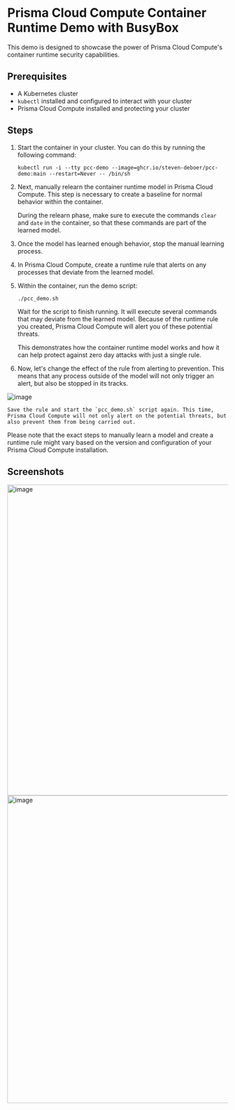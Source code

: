 # Prisma Cloud Compute Container Runtime Demo with BusyBox

This demo is designed to showcase the power of Prisma Cloud Compute's container runtime security capabilities. 

## Prerequisites

- A Kubernetes cluster
- `kubectl` installed and configured to interact with your cluster
- Prisma Cloud Compute installed and protecting your cluster

## Steps

1. Start the container in your cluster. You can do this by running the following command:

    ```shell
    kubectl run -i --tty pcc-demo --image=ghcr.io/steven-deboer/pcc-demo:main --restart=Never -- /bin/sh
    ```

2. Next, manually relearn the container runtime model in Prisma Cloud Compute. This step is necessary to create a baseline for normal behavior within the container. 

    During the relearn phase, make sure to execute the commands `clear` and `date` in the container, so that these commands are part of the learned model.

3. Once the model has learned enough behavior, stop the manual learning process.

4. In Prisma Cloud Compute, create a runtime rule that alerts on any processes that deviate from the learned model. 

5. Within the container, run the demo script:

    ```shell
    ./pcc_demo.sh
    ```

    Wait for the script to finish running. It will execute several commands that may deviate from the learned model. Because of the runtime rule you created, Prisma Cloud Compute will alert you of these potential threats.

    This demonstrates how the container runtime model works and how it can help protect against zero day attacks with just a single rule. 

6. Now, let's change the effect of the rule from alerting to prevention. This means that any process outside of the model will not only trigger an alert, but also be stopped in its tracks.

![image](https://github.com/steven-deboer/pcc-demo/assets/96180461/2cb33915-d991-42ee-91d3-676d80817aff)

    Save the rule and start the `pcc_demo.sh` script again. This time, Prisma Cloud Compute will not only alert on the potential threats, but also prevent them from being carried out.

Please note that the exact steps to manually learn a model and create a runtime rule might vary based on the version and configuration of your Prisma Cloud Compute installation.


## Screenshots

<img width="710" alt="image" src="https://github.com/steven-deboer/pcc-demo/assets/96180461/e831d1d8-1842-44fd-900e-f5403906dc8d">

<img width="703" alt="image" src="https://github.com/steven-deboer/pcc-demo/assets/96180461/9e37dbfd-de45-4a63-b3ea-1fc3835c1ecf">



